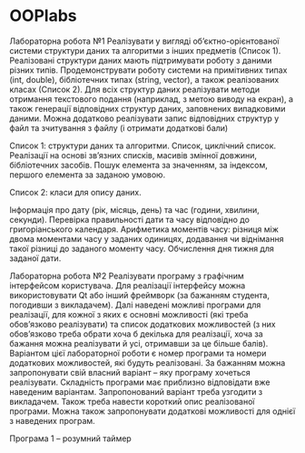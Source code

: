 # OOPlabs
Лабораторна робота №1
Реалізувати у вигляді об’єктно-орієнтованої системи структури даних та алгоритми з інших предметів (Список 1). Реалізовані структури даних мають підтримувати роботу з даними різних типів. Продемонструвати роботу системи на примітивних типах (int, double), бібліотечних типах (string, vector), а також реалізованих класах (Список 2). Для всіх структур даних реалізувати методи отримання текстового подання (наприклад, з метою виводу на екран), а також генерації відповідних структур даних, заповнених випадковими даними. Можна додатково реалізувати запис відповідних структур у файл та зчитування з файлу (і отримати додаткові бали)

Список 1: структури даних та алгоритми.
Список, циклічний список. Реалізації на основі зв’язних списків, масивів змінної довжини, бібліотечних засобів. Пошук елемента за значенням, за індексом, першого елемента за заданою умовою. 


Список 2: класи для опису даних.

Інформація про дату (рік, місяць, день) та час (години, хвилини, секунди). Перевірка правильності дати та часу відповідно до григоріанського календаря. Арифметика моментів часу: різниця між двома моментами часу у заданих одиницях, додавання чи віднімання такої різниці до заданого моменту часу. Обчислення дня тижня для заданої дати.

Лабораторна робота №2
Реалізувати програму з графічним інтерфейсом користувача. Для реалізації інтерфейсу можна використовувати Qt або інший фреймворк (за бажанням студента, погодивши з викладачем).
Далі наведені можливі програми для реалізації, для кожної з яких є основні можливості (які треба обов’язково реалізувати) та список додаткових можливостей (з них обов’язково треба обрати хоча б декілька для реалізації, хоча за бажання можна реалізувати й усі, отримавши за це більше балів). Варіантом цієї лабораторної  роботи є номер програми та номери додаткових можливостей, які будуть реалізовані.
За бажанням можна запропонувати свій власний варіант – яку програму хочеться реалізувати. Складність програми має приблизно відповідати вже наведеним варіантам. Запропонований варіант треба узгодити з викладачем. Також треба навести короткий опис реалізованої програми. Можна також запропонувати додаткові можливості для однієї з наведених програм.

Програма 1 – розумний таймер
